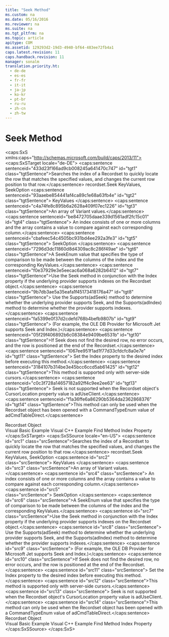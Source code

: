 ```yaml
---
title: "Seek Method"
ms.custom: na
ms.date: 05/16/2016
ms.reviewer: na
ms.suite: na
ms.tgt_pltfrm: na
ms.topic: article
apitype: COM
ms.assetid: 129293d2-19d3-4940-bf64-483ee72fb4a1
caps.latest.revision: 11
caps.handback.revision: 11
manager: sonalm
translation.priority.ht: 
  - de-de
  - es-es
  - fr-fr
  - it-it
  - ja-jp
  - ko-kr
  - pt-br
  - ru-ru
  - zh-cn
  - zh-tw
---
```

# Seek Method
<?xml version="1.0" encoding="utf-8"?>
<caps:SxS xmlns:caps="http://schemas.microsoft.com/build/caps/2013/11">
  <caps:SxSTarget locale="de-DE">
    <developerReferenceWithSyntaxDocument xsi:schemaLocation="http://ddue.schemas.microsoft.com/authoring/2003/5 http://dduestorage.blob.core.windows.net/ddueschema/developer.xsd" xmlns="http://ddue.schemas.microsoft.com/authoring/2003/5" xmlns:xlink="http://www.w3.org/1999/xlink" xmlns:xsi="http://www.w3.org/2001/XMLSchema-instance">
      <introduction>
        <para>
          <caps:sentence sentenceid="433d23f166ad9cb008245a641470c747" id="tgt1" class="tgtSentence">Searches the index of a <legacyLink xlink:href="ede1415f-c3df-4cc5-a05b-2576b2b84b60">Recordset</legacyLink> to quickly locate the row that matches the specified values, and changes the current row position to that row.</caps:sentence>
        </para>
      </introduction>
      <syntaxSection>
        <legacySyntax>
recordset.Seek KeyValues, SeekOption</legacySyntax>
      </syntaxSection>
      <parameters>
        <content>
          <definitionTable>
            <definedTerm>
              <caps:sentence sentenceid="93aaebe854441af4ca89c1e68a63fb4e" id="tgt2" class="tgtSentence"> <legacyItalic>KeyValues</legacyItalic> </caps:sentence>
            </definedTerm>
            <definition>
              <para>
                <caps:sentence sentenceid="c4a74fe8c895b6a2628a409f07ec1226" id="tgt3" class="tgtSentence">An array of <languageKeyword>Variant</languageKeyword> values.</caps:sentence>
                <caps:sentence sentenceid="be8472705daae339d1561adf2fc15c01" id="tgt4" class="tgtSentence"> An index consists of one or more columns and the array contains a value to compare against each corresponding column.</caps:sentence>
              </para>
            </definition>
            <definedTerm>
              <caps:sentence sentenceid="cbafeec54c4505bc931bd4ee292a3fe3" id="tgt5" class="tgtSentence"> <legacyItalic>SeekOption</legacyItalic> </caps:sentence>
            </definedTerm>
            <definition>
              <para>
                <caps:sentence sentenceid="7296d3dc11860d8d4309ac8c286f49ae" id="tgt6" class="tgtSentence">A <legacyLink xlink:href="f0ec0c92-8253-47c6-9a14-e5dbccbad219">SeekEnum</legacyLink> value that specifies the type of comparison to be made between the columns of the index and the corresponding <legacyItalic>KeyValues</legacyItalic>.</caps:sentence>
              </para>
            </definition>
          </definitionTable>
        </content>
      </parameters>
      <languageReferenceRemarks>
        <content>
          <para>
            <caps:sentence sentenceid="f0e37929e3e5eecac6a068a6282b6412" id="tgt7" class="tgtSentence">Use the <unmanagedCodeEntityReference>Seek</unmanagedCodeEntityReference> method in conjunction with the <legacyLink xlink:href="1c79e271-21ec-41a8-8163-c5e89f0001a7">Index</legacyLink> property if the underlying provider supports indexes on the <unmanagedCodeEntityReference>Recordset</unmanagedCodeEntityReference> object.</caps:sentence>
            <caps:sentence sentenceid="9b7db3ae5a35eafa1f45173418176a47" id="tgt8" class="tgtSentence"> Use the <legacyLink xlink:href="298fc41c-0b55-42fc-b373-c5133b4da6a5">Supports</legacyLink><legacyBold>(adSeek)</legacyBold> method to determine whether the underlying provider supports <unmanagedCodeEntityReference>Seek</unmanagedCodeEntityReference>, and the <unmanagedCodeEntityReference>Supports</unmanagedCodeEntityReference><legacyBold>(adIndex)</legacyBold> method to determine whether the provider supports indexes.</caps:sentence>
            <caps:sentence sentenceid="fa5399e0f37d2cdefd768b4befb9807b" id="tgt9" class="tgtSentence"> (For example, the <legacyLink xlink:href="fd956da1-5203-40af-aa7e-fc13a6c6581f">OLE DB Provider for Microsoft Jet</legacyLink> supports <unmanagedCodeEntityReference>Seek</unmanagedCodeEntityReference> and <unmanagedCodeEntityReference>Index</unmanagedCodeEntityReference>.)</caps:sentence>
          </para>
          <para>
            <caps:sentence sentenceid="05f29f406892b6c08384e9409be6531b" id="tgt10" class="tgtSentence">If <unmanagedCodeEntityReference>Seek</unmanagedCodeEntityReference> does not find the desired row, no error occurs, and the row is positioned at the end of the <unmanagedCodeEntityReference>Recordset</unmanagedCodeEntityReference>.</caps:sentence>
            <caps:sentence sentenceid="1067ee951f1ad1f77d33cfdcfc8a0e7e" id="tgt11" class="tgtSentence"> Set the <unmanagedCodeEntityReference>Index</unmanagedCodeEntityReference> property to the desired index before executing this method.</caps:sentence>
          </para>
          <para>
            <caps:sentence sentenceid="3184107b314be3e45bcc6ccd5ab61425" id="tgt12" class="tgtSentence">This method is supported only with server-side cursors.</caps:sentence>
            <caps:sentence sentenceid="c0c3f728a14657182a92ff4c9ee2ee63" id="tgt13" class="tgtSentence"> Seek is not supported when the <unmanagedCodeEntityReference>Recordset</unmanagedCodeEntityReference> object's <legacyLink xlink:href="39c8d86e-7ee9-4182-be5e-aad5ce952f84">CursorLocation</legacyLink> property value is <legacyBold>adUseClient</legacyBold>.</caps:sentence>
          </para>
          <para>
            <caps:sentence sentenceid="f1a36ffe6a86290b5364da2362868376" id="tgt14" class="tgtSentence">This method can only be used when the <unmanagedCodeEntityReference>Recordset</unmanagedCodeEntityReference> object has been opened with a <legacyLink xlink:href="4b1feb9c-a855-40fe-a906-efe688687e9f">CommandTypeEnum</legacyLink> value of <legacyBold>adCmdTableDirect</legacyBold>.</caps:sentence>
          </para>
        </content>
      </languageReferenceRemarks>
      <section>
        <title>
          <caps:sentence sentenceid="2f342d3be839cc5b67ae0de7d404b8e6" id="tgt15" class="tgtSentence">Applies To</caps:sentence>
        </title>
        <content>
          <para>
            <link xlink:href="ede1415f-c3df-4cc5-a05b-2576b2b84b60">Recordset Object</link>
          </para>
        </content>
      </section>
      <relatedTopics>
        <link xlink:href="337c9eda-9ddf-49ac-94d3-b33114ba6224">Visual Basic Example</link>
        <link xlink:href="57bda520-e98b-443c-a8bc-d8430e89a383">Visual C++ Example</link>
        <link xlink:href="55c9810a-d8ca-46c2-a9dc-80e7ee7aa188">Find Method</link>
        <link xlink:href="1c79e271-21ec-41a8-8163-c5e89f0001a7">Index Property</link>
      </relatedTopics>
    </developerReferenceWithSyntaxDocument>
  </caps:SxSTarget>
  <caps:SxSSource locale="en-US">
    <developerReferenceWithSyntaxDocument xsi:schemaLocation="http://ddue.schemas.microsoft.com/authoring/2003/5 http://dduestorage.blob.core.windows.net/ddueschema/developer.xsd" xmlns="http://ddue.schemas.microsoft.com/authoring/2003/5" xmlns:xlink="http://www.w3.org/1999/xlink" xmlns:xsi="http://www.w3.org/2001/XMLSchema-instance">
      <introduction>
        <para>
          <caps:sentence id="src1" class="srcSentence">Searches the index of a <legacyLink xlink:href="ede1415f-c3df-4cc5-a05b-2576b2b84b60">Recordset</legacyLink> to quickly locate the row that matches the specified values, and changes the current row position to that row.</caps:sentence>
        </para>
      </introduction>
      <syntaxSection>
        <legacySyntax>
recordset.Seek KeyValues, SeekOption</legacySyntax>
      </syntaxSection>
      <parameters>
        <content>
          <definitionTable>
            <definedTerm>
              <caps:sentence id="src2" class="srcSentence"> <legacyItalic>KeyValues</legacyItalic> </caps:sentence>
            </definedTerm>
            <definition>
              <para>
                <caps:sentence id="src3" class="srcSentence">An array of <languageKeyword>Variant</languageKeyword> values.</caps:sentence>
                <caps:sentence id="src4" class="srcSentence"> An index consists of one or more columns and the array contains a value to compare against each corresponding column.</caps:sentence>
              </para>
            </definition>
            <definedTerm>
              <caps:sentence id="src5" class="srcSentence"> <legacyItalic>SeekOption</legacyItalic> </caps:sentence>
            </definedTerm>
            <definition>
              <para>
                <caps:sentence id="src6" class="srcSentence">A <legacyLink xlink:href="f0ec0c92-8253-47c6-9a14-e5dbccbad219">SeekEnum</legacyLink> value that specifies the type of comparison to be made between the columns of the index and the corresponding <legacyItalic>KeyValues</legacyItalic>.</caps:sentence>
              </para>
            </definition>
          </definitionTable>
        </content>
      </parameters>
      <languageReferenceRemarks>
        <content>
          <para>
            <caps:sentence id="src7" class="srcSentence">Use the <unmanagedCodeEntityReference>Seek</unmanagedCodeEntityReference> method in conjunction with the <legacyLink xlink:href="1c79e271-21ec-41a8-8163-c5e89f0001a7">Index</legacyLink> property if the underlying provider supports indexes on the <unmanagedCodeEntityReference>Recordset</unmanagedCodeEntityReference> object.</caps:sentence>
            <caps:sentence id="src8" class="srcSentence"> Use the <legacyLink xlink:href="298fc41c-0b55-42fc-b373-c5133b4da6a5">Supports</legacyLink><legacyBold>(adSeek)</legacyBold> method to determine whether the underlying provider supports <unmanagedCodeEntityReference>Seek</unmanagedCodeEntityReference>, and the <unmanagedCodeEntityReference>Supports</unmanagedCodeEntityReference><legacyBold>(adIndex)</legacyBold> method to determine whether the provider supports indexes.</caps:sentence>
            <caps:sentence id="src9" class="srcSentence"> (For example, the <legacyLink xlink:href="fd956da1-5203-40af-aa7e-fc13a6c6581f">OLE DB Provider for Microsoft Jet</legacyLink> supports <unmanagedCodeEntityReference>Seek</unmanagedCodeEntityReference> and <unmanagedCodeEntityReference>Index</unmanagedCodeEntityReference>.)</caps:sentence>
          </para>
          <para>
            <caps:sentence id="src10" class="srcSentence">If <unmanagedCodeEntityReference>Seek</unmanagedCodeEntityReference> does not find the desired row, no error occurs, and the row is positioned at the end of the <unmanagedCodeEntityReference>Recordset</unmanagedCodeEntityReference>.</caps:sentence>
            <caps:sentence id="src11" class="srcSentence"> Set the <unmanagedCodeEntityReference>Index</unmanagedCodeEntityReference> property to the desired index before executing this method.</caps:sentence>
          </para>
          <para>
            <caps:sentence id="src12" class="srcSentence">This method is supported only with server-side cursors.</caps:sentence>
            <caps:sentence id="src13" class="srcSentence"> Seek is not supported when the <unmanagedCodeEntityReference>Recordset</unmanagedCodeEntityReference> object's <legacyLink xlink:href="39c8d86e-7ee9-4182-be5e-aad5ce952f84">CursorLocation</legacyLink> property value is <legacyBold>adUseClient</legacyBold>.</caps:sentence>
          </para>
          <para>
            <caps:sentence id="src14" class="srcSentence">This method can only be used when the <unmanagedCodeEntityReference>Recordset</unmanagedCodeEntityReference> object has been opened with a <legacyLink xlink:href="4b1feb9c-a855-40fe-a906-efe688687e9f">CommandTypeEnum</legacyLink> value of <legacyBold>adCmdTableDirect</legacyBold>.</caps:sentence>
          </para>
        </content>
      </languageReferenceRemarks>
      <section>
        <title>
          <caps:sentence id="src15" class="srcSentence">Applies To</caps:sentence>
        </title>
        <content>
          <para>
            <link xlink:href="ede1415f-c3df-4cc5-a05b-2576b2b84b60">Recordset Object</link>
          </para>
        </content>
      </section>
      <relatedTopics>
        <link xlink:href="337c9eda-9ddf-49ac-94d3-b33114ba6224">Visual Basic Example</link>
        <link xlink:href="57bda520-e98b-443c-a8bc-d8430e89a383">Visual C++ Example</link>
        <link xlink:href="55c9810a-d8ca-46c2-a9dc-80e7ee7aa188">Find Method</link>
        <link xlink:href="1c79e271-21ec-41a8-8163-c5e89f0001a7">Index Property</link>
      </relatedTopics>
    </developerReferenceWithSyntaxDocument>
  </caps:SxSSource>
</caps:SxS>